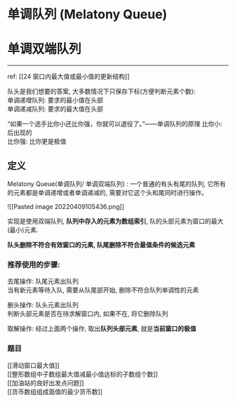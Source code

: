 # 单调队列 (Melatony Queue)
# 单调双端队列
---

ref: [[24 窗口内最大值或最小值的更新结构]]

队头是我们想要的答案, 大多数情况下只保存下标(方便判断元素个数):    
单调递增队列:  要求的最小值在头部  
单调递减队列:  要求的最大值在头部  

“如果一个选手比你小还比你强，你就可以退役了。”——单调队列的原理
比你小: 后出现的  
比你强: 比你更是极值  


## 定义

Melatony Queue(单调队列/ 单调双端队列) : 一个普通的有头有尾的队列, 它所有的元素都是单调递增或者单调递减的, 需要对它这个头和尾同时进行操作。

![[Pasted image 20220409105436.png]]

实现是使用双端队列, **队列中存入的元素为数组索引**, 队的头部元素为窗口的最大(最小)元素.

**队头删除不符合有效窗口的元素, 队尾删除不符合最值条件的候选元素**




### 推荐使用的步骤: 

去尾操作: 队尾元素出队列  
   当有新元素等待入队, 需要从队尾部开始, 删除不符合队列单调性的元素

删头操作:  队头元素出队列  
   判断头部元素是否在待求解窗口内, 如果不在, 将它删除队列

取解操作:  经过上面两个操作, 取出**队列头部元素**, 就是**当前窗口的极值**



### 题目

[[滑动窗口最大值]]  
[[整形数组中子数组最大值减最小值达标的子数组个数]]  
[[加油站的良好出发点问题]]  
[[货币数组组成面值的最少货币数]]  






